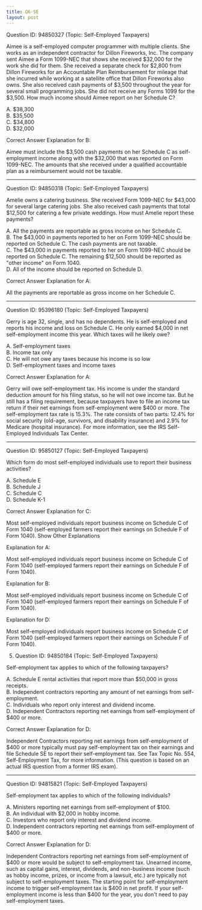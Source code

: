 ```yaml
---
title: Q6-SE
layout: post
---
```


Question ID: 94850327 (Topic: Self-Employed Taxpayers)

Aimee is a self-employed computer programmer with multiple clients. She works as an independent contractor for Dillon Fireworks, Inc. The company sent Aimee a Form 1099-NEC that shows she received $32,000 for the work she did for them. She received a separate check for $2,800 from Dillon Fireworks for an Accountable Plan Reimbursement for mileage that she incurred while working at a satellite office that Dillon Fireworks also owns. She also received cash payments of $3,500 throughout the year for several small programming jobs. She did not receive any Forms 1099 for the $3,500. How much income should Aimee report on her Schedule C?

A. $38,300  
B. $35,500  
C. $34,800  
D. $32,000  


Correct Answer Explanation for B:

Aimee must include the $3,500 cash payments on her Schedule C as self-employment income along with the $32,000 that was reported on Form 1099-NEC. The amounts that she received under a qualified accountable plan as a reimbursement would not be taxable.

---

Question ID: 94850318 (Topic: Self-Employed Taxpayers)

Amelie owns a catering business. She received Form 1099-NEC for $43,000 for several large catering jobs. She also received cash payments that total $12,500 for catering a few private weddings. How must Amelie report these payments?

A. All the payments are reportable as gross income on her Schedule C.  
B. The $43,000 in payments reported to her on Form 1099-NEC should be reported on Schedule C. The cash payments are not taxable.  
C. The $43,000 in payments reported to her on Form 1099-NEC should be reported on Schedule C. The remaining $12,500 should be reported as "other income" on Form 1040.  
D. All of the income should be reported on Schedule D.  


Correct Answer Explanation for A:

All the payments are reportable as gross income on her Schedule C.

---

Question ID: 95396180 (Topic: Self-Employed Taxpayers)

Gerry is age 32, single, and has no dependents. He is self-employed and reports his income and loss on Schedule C. He only earned $4,000 in net self-employment income this year. Which taxes will he likely owe?

A. Self-employment taxes  
B. Income tax only  
C. He will not owe any taxes because his income is so low  
D. Self-employment taxes and income taxes  

Correct Answer Explanation for A:

Gerry will owe self-employment tax. His income is under the standard deduction amount for his filing status, so he will not owe income tax. But he still has a filing requirement, because taxpayers have to file an income tax return if their net earnings from self-employment were $400 or more. The self-employment tax rate is 15.3%. The rate consists of two parts: 12.4% for social security (old-age, survivors, and disability insurance) and 2.9% for Medicare (hospital insurance). For more information, see the IRS Self-Employed Individuals Tax Center.

---

Question ID: 95850127 (Topic: Self-Employed Taxpayers)

Which form do most self-employed individuals use to report their business activities?

A. Schedule E  
B. Schedule J  
C. Schedule C   
D. Schedule K-1  

Correct Answer Explanation for C:

Most self-employed individuals report business income on Schedule C of Form 1040 (self-employed farmers report their earnings on Schedule F of Form 1040). 
Show Other Explanations

Explanation for A:

Most self-employed individuals report business income on Schedule C of Form 1040 (self-employed farmers report their earnings on Schedule F of Form 1040). 

Explanation for B:

Most self-employed individuals report business income on Schedule C of Form 1040 (self-employed farmers report their earnings on Schedule F of Form 1040). 

Explanation for D:

Most self-employed individuals report business income on Schedule C of Form 1040 (self-employed farmers report their earnings on Schedule F of Form 1040). 

5. Question ID: 94850184 (Topic: Self-Employed Taxpayers)

Self-employment tax applies to which of the following taxpayers?

A. Schedule E rental activities that report more than $50,000 in gross receipts.  
B. Independent contractors reporting any amount of net earnings from self-employment.  
C. Individuals who report only interest and dividend income.  
D. Independent Contractors reporting net earnings from self-employment of $400 or more.  

Correct Answer Explanation for D:

Independent Contractors reporting net earnings from self-employment of $400 or more typically must pay self-employment tax on their earnings and file Schedule SE to report their self-employment tax. See Tax Topic No. 554, Self-Employment Tax, for more information. (This question is based on an actual IRS question from a former IRS exam). 

---

Question ID: 94815821 (Topic: Self-Employed Taxpayers)

Self-employment tax applies to which of the following individuals?

A. Ministers reporting net earnings from self-employment of $100.  
B. An individual with $2,000 in hobby income.  
C. Investors who report only interest and dividend income.  
D. Independent contractors reporting net earnings from self-employment of $400 or more.  

Correct Answer Explanation for D:

Independent Contractors reporting net earnings from self-employment of $400 or more would be subject to self-employment tax. Unearned income, such as capital gains, interest, dividends, and non-business income (such as hobby income, prizes, or income from a lawsuit, etc.) are typically not subject to self-employment taxes. The starting point for self-employment income to trigger self-employment tax is $400 in net profit. If your self-employment income is less than $400 for the year, you don't need to pay self-employment taxes.

